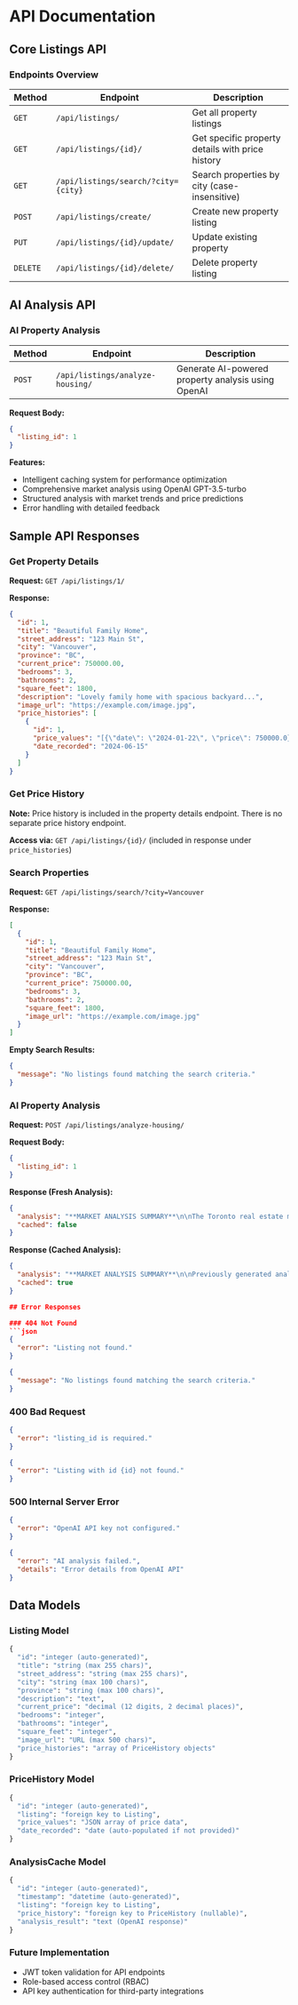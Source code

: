 # API Documentation

## Core Listings API

### Endpoints Overview
| Method | Endpoint | Description |
|--------|----------|-------------|
| `GET` | `/api/listings/` | Get all property listings |
| `GET` | `/api/listings/{id}/` | Get specific property details with price history |
| `GET` | `/api/listings/search/?city={city}` | Search properties by city (case-insensitive) |
| `POST` | `/api/listings/create/` | Create new property listing |
| `PUT` | `/api/listings/{id}/update/` | Update existing property |
| `DELETE` | `/api/listings/{id}/delete/` | Delete property listing |

## AI Analysis API

### AI Property Analysis
| Method | Endpoint | Description |
|--------|----------|-------------|
| `POST` | `/api/listings/analyze-housing/` | Generate AI-powered property analysis using OpenAI |

**Request Body:**
```json
{
  "listing_id": 1
}
```

**Features:**
- Intelligent caching system for performance optimization
- Comprehensive market analysis using OpenAI GPT-3.5-turbo
- Structured analysis with market trends and price predictions
- Error handling with detailed feedback

## Sample API Responses

### Get Property Details
**Request:** `GET /api/listings/1/`

**Response:**
```json
{
  "id": 1,
  "title": "Beautiful Family Home",
  "street_address": "123 Main St",
  "city": "Vancouver",
  "province": "BC",
  "current_price": 750000.00,
  "bedrooms": 3,
  "bathrooms": 2,
  "square_feet": 1800,
  "description": "Lovely family home with spacious backyard...",
  "image_url": "https://example.com/image.jpg",
  "price_histories": [
    {
      "id": 1,
      "price_values": "[{\"date\": \"2024-01-22\", \"price\": 750000.0}, {\"date\": \"2024-06-15\", \"price\": 780000.0}]",
      "date_recorded": "2024-06-15"
    }
  ]
}
```

### Get Price History
**Note:** Price history is included in the property details endpoint. There is no separate price history endpoint.

**Access via:** `GET /api/listings/{id}/` (included in response under `price_histories`)

### Search Properties
**Request:** `GET /api/listings/search/?city=Vancouver`

**Response:**
```json
[
  {
    "id": 1,
    "title": "Beautiful Family Home",
    "street_address": "123 Main St",
    "city": "Vancouver",
    "province": "BC",
    "current_price": 750000.00,
    "bedrooms": 3,
    "bathrooms": 2,
    "square_feet": 1800,
    "image_url": "https://example.com/image.jpg"
  }
]
```

**Empty Search Results:**
```json
{
  "message": "No listings found matching the search criteria."
}
```

### AI Property Analysis
**Request:** `POST /api/listings/analyze-housing/`

**Request Body:**
```json
{
  "listing_id": 1
}
```

**Response (Fresh Analysis):**
```json
{
  "analysis": "**MARKET ANALYSIS SUMMARY**\n\nThe Toronto real estate market shows strong growth potential...\n\n**PRICE TREND ANALYSIS**\n\nRecent price movements indicate...\n\n**FUTURE PRICE PREDICTION**\n\nBased on current trends...\n\n**KEY FACTORS & RECOMMENDATIONS**\n\n• Location advantages...",
  "cached": false
}
```

**Response (Cached Analysis):**
```json
{
  "analysis": "**MARKET ANALYSIS SUMMARY**\n\nPreviously generated analysis...",
  "cached": true
}

## Error Responses

### 404 Not Found
```json
{
  "error": "Listing not found."
}
```

```json
{
  "message": "No listings found matching the search criteria."
}
```

### 400 Bad Request
```json
{
  "error": "listing_id is required."
}
```

```json
{
  "error": "Listing with id {id} not found."
}
```

### 500 Internal Server Error
```json
{
  "error": "OpenAI API key not configured."
}
```

```json
{
  "error": "AI analysis failed.",
  "details": "Error details from OpenAI API"
}
```

## Data Models

### Listing Model
```python
{
  "id": "integer (auto-generated)",
  "title": "string (max 255 chars)",
  "street_address": "string (max 255 chars)",
  "city": "string (max 100 chars)",
  "province": "string (max 100 chars)",
  "description": "text",
  "current_price": "decimal (12 digits, 2 decimal places)",
  "bedrooms": "integer",
  "bathrooms": "integer", 
  "square_feet": "integer",
  "image_url": "URL (max 500 chars)",
  "price_histories": "array of PriceHistory objects"
}
```

### PriceHistory Model
```python
{
  "id": "integer (auto-generated)",
  "listing": "foreign key to Listing",
  "price_values": "JSON array of price data",
  "date_recorded": "date (auto-populated if not provided)"
}
```

### AnalysisCache Model
```python
{
  "id": "integer (auto-generated)",
  "timestamp": "datetime (auto-generated)",
  "listing": "foreign key to Listing",
  "price_history": "foreign key to PriceHistory (nullable)",
  "analysis_result": "text (OpenAI response)"
}
```

### Future Implementation
- JWT token validation for API endpoints
- Role-based access control (RBAC)
- API key authentication for third-party integrations